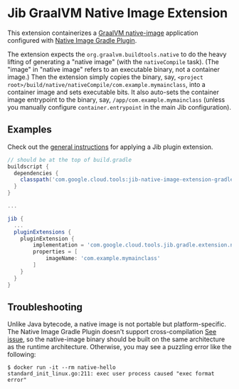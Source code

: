 # Jib GraalVM Native Image Extension

This extension containerizes a [GraalVM native-image](https://www.graalvm.org/docs/reference-manual/native-image/) application configured with [Native Image Gradle Plugin](https://graalvm.github.io/native-build-tools/latest/gradle-plugin.html).

The extension expects the `org.graalvm.buildtools.native` to do the heavy lifting of generating a "native image" (with the `nativeCompile` task). (The "image" in "native image" refers to an executable binary, not a container image.) Then the extension simply copies the binary, say, `<project root>/build/native/nativeCompile/com.example.mymainclass`, into a container image and sets executable bits. It also auto-sets the container image entrypoint to the binary, say, `/app/com.example.mymainclass` (unless you manually configure `container.entrypoint` in the main Jib configuration).

## Examples

Check out the [general instructions](../../README.md#using-jib-plugin-extensions) for applying a Jib plugin extension.

```gradle
// should be at the top of build.gradle
buildscript {
  dependencies {
    classpath('com.google.cloud.tools:jib-native-image-extension-gradle:0.1.0-SNAPSHOT')
  }
}

...

jib {
  ...
  pluginExtensions {
    pluginExtension {
        implementation = 'com.google.cloud.tools.jib.gradle.extension.nativeimage.JibNativeImageExtension'
        properties = [
            imageName: 'com.example.mymainclass'   
        ]
    }
  }
}
```

## Troubleshooting

Unlike Java bytecode, a native image is not portable but platform-specific. The Native Image Gradle Plugin doesn't support cross-compilation [See issue](https://github.com/oracle/graal/issues/407), so the native-image binary should be built on the same architecture as the runtime architecture. Otherwise, you may see a puzzling error like the following:

```
$ docker run -it --rm native-hello
standard_init_linux.go:211: exec user process caused "exec format error"
```
